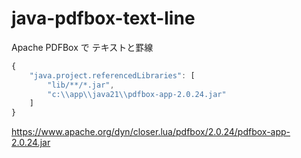 # java-pdfbox-text-line
Apache PDFBox で テキストと罫線
```javascript
{
    "java.project.referencedLibraries": [
        "lib/**/*.jar",
        "c:\\app\\java21\\pdfbox-app-2.0.24.jar"
    ]
}
```
https://www.apache.org/dyn/closer.lua/pdfbox/2.0.24/pdfbox-app-2.0.24.jar

[](http://font.sumomo.ne.jp/font_1.html)
